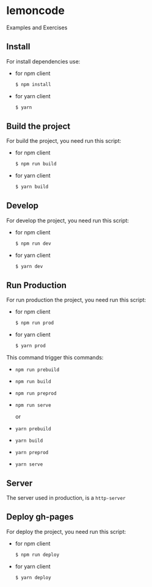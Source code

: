 # lemoncode
Examples and Exercises

## Install

For install dependencies use:

- for npm client
    ```bash
    $ npm install
    ```
- for yarn client
    ```bash
    $ yarn
    ```

## Build the project 

For build the project, you need run this script:

- for npm client
    ```bash
    $ npm run build
    ```
- for yarn client
    ```bash
    $ yarn build
    ```

## Develop

For develop the project, you need run this script:

- for npm client
    ```bash
    $ npm run dev
    ```
- for yarn client
    ```bash
    $ yarn dev
    ```

## Run Production

For run production the project, you need run this script:

- for npm client
    ```bash
    $ npm run prod
    ```
- for yarn client
    ```bash
    $ yarn prod
    ```

This command trigger this commands:

- `npm run prebuild`
- `npm run build`
- `npm run preprod`
- `npm run serve`

    or

- `yarn prebuild`
- `yarn build`
- `yarn preprod`
- `yarn serve`

## Server

The server used in production, is a `http-server`

## Deploy gh-pages

For deploy the project, you need run this script:

- for npm client
    ```bash
    $ npm run deploy
    ```
- for yarn client
    ```bash
    $ yarn deploy
    ```
